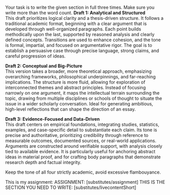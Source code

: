 


Your task is to write the given section in full three times. Make sure you write more than the word count. 
**Draft 1: Analytical and Structured**  
This draft prioritizes logical clarity and a thesis-driven structure. It follows a traditional academic format, beginning with a clear argument that is developed through well-organized paragraphs. Each point builds methodically upon the last, supported by reasoned analysis and clearly defined concepts. Transitions are used to enhance cohesion, and the tone is formal, impartial, and focused on argumentative rigor. The goal is to establish a persuasive case through precise language, strong claims, and careful progression of ideas.

**Draft 2: Conceptual and Big-Picture**  
This version takes a broader, more theoretical approach, emphasizing overarching frameworks, philosophical underpinnings, and far-reaching implications. The structure is more fluid, allowing for exploration of interconnected themes and abstract principles. Instead of focusing narrowly on one argument, it maps the intellectual terrain surrounding the topic, drawing from multiple disciplines or schools of thought to situate the issue in a wider scholarly conversation. Ideal for generating ambitious, high-level reflections that can shape the direction of an essay.

**Draft 3: Evidence-Focused and Data-Driven**  
This draft centers on empirical foundations, integrating studies, statistics, examples, and case-specific detail to substantiate each claim. Its tone is precise and authoritative, prioritizing credibility through reference to measurable outcomes, documented sources, or real-world applications. Arguments are constructed around verifiable support, with analysis closely tied to available evidence. It is particularly useful for anchoring abstract ideas in material proof, and for crafting body paragraphs that demonstrate research depth and factual integrity.




Keep the tone of all four strictly academic, avoid excessive flambouyance.


This is my assignment: 
ASSIGNMENT: [substitutes/assignment]
THIS IS THE SECTION YOU NEED TO WRITE: [substitutes/livecontentShort]

